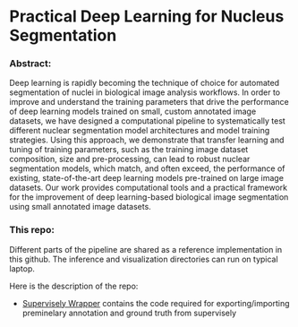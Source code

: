 # Practical Deep Learning for Nucleus Segmentation

### Abstract:
Deep learning is rapidly becoming the technique of choice for automated segmentation of nuclei in biological image analysis workflows. In order to improve and understand the training parameters that drive the performance of deep learning models trained on small, custom annotated image datasets, we have designed a computational pipeline to systematically test different nuclear segmentation model architectures and model training strategies. Using this approach, we demonstrate that transfer learning and tuning of training parameters, such as the training image dataset composition, size and pre-processing, can lead to robust nuclear segmentation models, which match, and often exceed, the performance of existing, state-of-the-art deep learning models pre-trained on large image datasets. Our work provides computational tools and a practical framework for the improvement of deep learning-based biological image segmentation using small annotated image datasets. 

### This repo:
Different parts of the pipeline are shared as a reference implementation in this github. 
The inference and visualization directories can run on typical laptop.

Here is the description of the repo:

* [Supervisely Wrapper](https://github.com/CBIIT/nci-hitif/tree/master/framework-nucleus-segmentation/supervisely-wrapper) contains the code required for exporting/importing preminelary annotation and ground truth from supervisely
